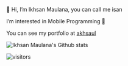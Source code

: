 👋 Hi, I’m Ikhsan Maulana, you can call me isan

I’m interested in Mobile Programming 👀

You can see my portfolio at [akhsaul](https://akhsaul.github.io)


<!---
- 👋 Hi, I’m @Akhsaul
- 👀 I’m interested in Mobile Programming
- 🌱 I’m currently learning Flutter
- 💞️ I’m looking to collaborate on open source project
- 📫 How to reach me @akhsaul (Telegram)-->

<img src="https://github-readme-stats-ten-ashen-31.vercel.app/api?username=akhsaul&hide_border=true&show_icons=true&rank_icon=percentile&theme=dracula&include_all_commits=true&count_private=true&role=owner,collaborator&show=reviews,discussions_answered" alt="Ikhsan Maulana's Github stats" />


![visitors](https://visitor-badge.laobi.icu/badge?page_id=akhsaul.akhsaul)

<!---
akhsaul/akhsaul is a ✨ special ✨ repository because its `README.md` (this file) appears on your GitHub profile.
You can click the Preview link to take a look at your changes.
--->
